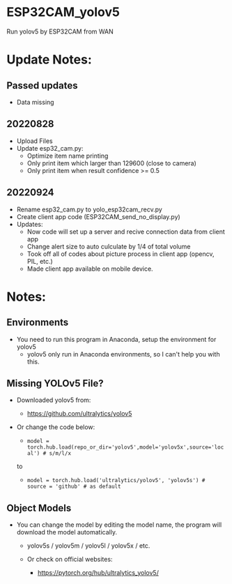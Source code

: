 # ESP32CAM_yolov5
 Run yolov5 by ESP32CAM from WAN

# Update Notes:
## Passed updates
- Data missing

## 20220828
- Upload Files
- Update esp32_cam.py:
    - Optimize item name printing
    - Only print item which larger than 129600 (close to camera)
    - Only print item when result confidence >= 0.5
## 20220924
- Rename esp32_cam.py to yolo_esp32cam_recv.py
- Create client app code (ESP32CAM_send_no_display.py)
- Updates:
    - Now code will set up a server and recive connection data from client app
    - Change alert size to auto culculate by 1/4 of total volume
    - Took off all of codes about picture process in client app (opencv, PIL, etc.)
    - Made client app available on mobile device.

# Notes:
## Environments
- You need to run this program in Anaconda, setup the environment for yolov5
    - yolov5 only run in Anaconda environments, so I can't help you with this.

## Missing YOLOv5 File?
- Downloaded yolov5 from:
    - https://github.com/ultralytics/yolov5

- Or change the code below:
    - `model = torch.hub.load(repo_or_dir='yolov5',model='yolov5x',source='local') # s/m/l/x`
    
    to
    - `model = torch.hub.load('ultralytics/yolov5', 'yolov5s') # source = 'github' # as default`

## Object Models
- You can change the model by editing the model name, the program will download the model automatically.
    - yolov5s / yolov5m / yolov5l / yolov5x / etc.

    - Or check on official websites:
        - https://pytorch.org/hub/ultralytics_yolov5/
    
